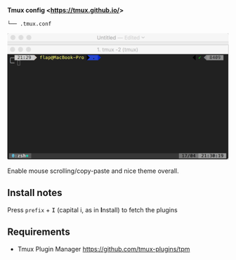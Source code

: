 **Tmux config <<https://tmux.github.io/>>**


<!--- Tree block autogenerated by /docgen.py -->
    └── .tmux.conf

![tmux](https://raw.githubusercontent.com/Kraymer/F-dotfiles/master/.github/img/tmux.png)

Enable mouse scrolling/copy-paste and nice theme overall.

## Install notes

Press `prefix` + <kbd>I</kbd> (capital i, as in **I**nstall) to fetch the plugins

## Requirements

- Tmux Plugin Manager [<https://github.com/tmux-plugins/tpm>](https://github.com/tmux-plugins/tpm)
